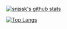 [![snjssk's github stats](https://github-readme-stats.vercel.app/api?username=ono-hiroki&count_private=true&hide=contribs,prs)](https://github.com/anuraghazra/github-readme-stats)

[![Top Langs](https://github-readme-stats.vercel.app/api/top-langs/?username=ono-hiroki&layout=compact&langs_count=8&hide=html,css)](https://github.com/anuraghazra/github-readme-stats)
